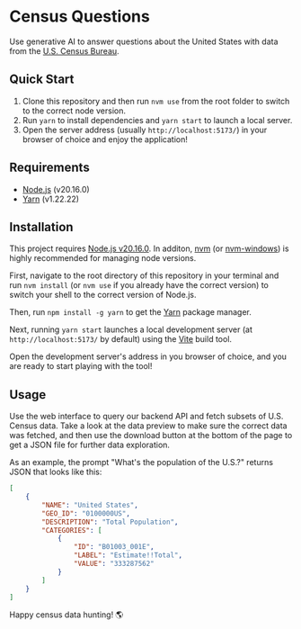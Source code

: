 # Census Questions
Use generative AI to answer questions about the United States with data from the [U.S. Census Bureau](https://www.census.gov/).

## Quick Start

1. Clone this repository and then run `nvm use` from the root folder to switch to the correct node version. 
2. Run `yarn` to install dependencies and `yarn start` to launch a local server.
3. Open the server address (usually `http://localhost:5173/`) in your browser of choice and enjoy the application!

## Requirements 

- [Node.js](https://nodejs.org/en/download/package-manager) (v20.16.0)
- [Yarn](https://classic.yarnpkg.com/en/) (v1.22.22)

## Installation

This project requires [Node.js v20.16.0](https://nodejs.org/en/download/package-manager). In additon, [nvm](https://github.com/nvm-sh/nvm) (or [nvm-windows](https://github.com/coreybutler/nvm-windows)) is highly recommended for managing node versions.

First, navigate to the root directory of this repository in your terminal and run `nvm install` (or `nvm use` if you already have the correct version) to switch your shell to the correct version of Node.js.

Then, run `npm install -g yarn` to get the [Yarn](https://classic.yarnpkg.com/en/) package manager.

Next, running `yarn start` launches a local development server (at `http://localhost:5173/` by default) using the [Vite](https://vitejs.dev/) build tool.

Open the development server's address in you browser of choice, and you are ready to start playing with the tool!

## Usage

Use the web interface to query our backend API and fetch subsets of U.S. Census data. Take a look at the data preview to make sure the correct data was fetched, and then use the download button at the bottom of the page to get a JSON file for further data exploration.

As an example, the prompt "What's the population of the U.S.?" returns JSON that looks like this:

```json
[
    {
        "NAME": "United States",
        "GEO_ID": "0100000US",
        "DESCRIPTION": "Total Population",
        "CATEGORIES": [
            {
                "ID": "B01003_001E",
                "LABEL": "Estimate!!Total",
                "VALUE": "333287562"
            }
        ]
    }
]
```
Happy census data hunting! 🌎
